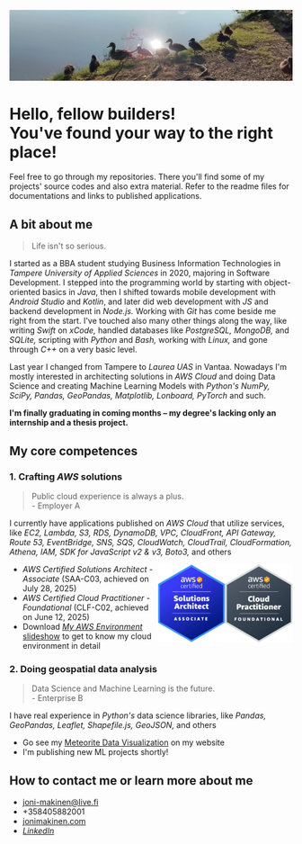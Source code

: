 ![A handful of common ducks](/imgs/common-ducks.jpeg?raw=true)

# Hello, fellow builders!<br />You've found your way to the right place!

Feel free to go through my repositories. There you'll find some of my projects' source codes and also extra material. Refer to the readme files for documentations and links to published applications.

## A bit about me

> Life isn't so serious.

I started as a BBA student studying Business Information Technologies in *Tampere University of Applied Sciences* in 2020, majoring in Software Development. I stepped into the programming world by starting with object-oriented basics in *Java*, then I shifted towards mobile development with *Android Studio* and *Kotlin*, and later did web development with *JS* and backend development in *Node.js.* Working with *Git* has come beside me right from the start. I've touched also many other things along the way, like writing *Swift* on *xCode,* handled databases like *PostgreSQL, MongoDB,* and *SQLite,* scripting with *Python* and *Bash,* working with *Linux,* and gone through *C++* on a very basic level.

Last year I changed from Tampere to *Laurea UAS* in Vantaa. Nowadays I'm mostly interested in architecting solutions in *AWS Cloud* and doing Data Science and creating Machine Learning Models with *Python's NumPy, SciPy, Pandas, GeoPandas, Matplotlib, Lonboard, PyTorch* and such.

**I'm finally graduating in coming months – my degree's lacking only an internship and a thesis project.**

## My core competences

### 1. Crafting *AWS* solutions

> Public cloud experience is always a plus.<br />- Employer A

I currently have applications published on *AWS Cloud* that utilize services, like *EC2, Lambda, S3, RDS, DynamoDB, VPC, CloudFront, API Gateway, Route 53, EventBridge, SNS, SQS, CloudWatch, CloudTrail, CloudFormation, Athena, IAM, SDK for JavaScript v2 & v3, Boto3,* and others

<a href="https://cp.certmetrics.com/amazon/en/public/verify/credential/9f776be509ad4691b35f9ca79a61040c"><img src="/imgs/certified-cloud-practitioner-badge.png" width="120" title="Verify on CertMetrics" alt="AWS Certified Solutions Architect badge" align="right"/></a>
<a href="https://cp.certmetrics.com/amazon/en/public/verify/credential/28286e0a928344ff8a68d6dba1804d52"><img src="/imgs/certified-solutions-architect-badge.png" width="120" title="Verify on CertMetrics" alt="AWS Certified Solutions Architect badge" align="right"/></a>

  - *AWS Certified Solutions Architect - Associate* (SAA-C03, achieved on July 28, 2025)
  - *AWS Certified Cloud Practitioner - Foundational* (CLF-C02, achieved on June 12, 2025)
  - Download [*My AWS Environment* slideshow](https://my-aws-environment.s3.eu-north-1.amazonaws.com/my-aws-environment.pptx "Get to know my environment") to get to know my cloud environment in detail

### 2. Doing geospatial data analysis

> Data Science and Machine Learning is the future.<br />- Enterprise B

I have real experience in *Python's* data science libraries, like *Pandas, GeoPandas, Leaflet, Shapefile.js, GeoJSON,* and others

  - Go see my [Meteorite Data Visualization](https://www.jonimakinen.com/mywork/meteorites-en.html "Go to my website") on my website
  - I'm publishing new ML projects shortly! 

## How to contact me or learn more about me

- <joni-makinen@live.fi>
- +358405882001
- [jonimakinen.com](https://jonimakinen.com "My website")
- [*LinkedIn*](https://www.linkedin.com/in/joni-daniel-makinen/ "My LinkedIn")
